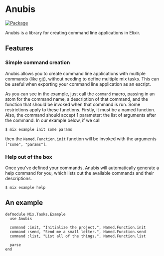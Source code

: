 Anubis
======

[![Package](http://img.shields.io/hexpm/v/anubis.svg)](https://hex.pm/packages/anubis)

Anubis is a library for creating command line applications in Elixir.

## Features

### Simple command creation

Anubis allows you to create command line applications with multiple commands (like [git](http://git-scm.com/)), without needing to define multiple mix tasks. This can be useful when exporting your command line application as an escript.

As you can see in the example, just call the `command` macro, passing in an atom for the command name, a description of that command, and the function that should be invoked when that command is run. Some restrictions apply to these functions. Firstly, it must be a named function. Also, the command should accept 1 parameter: the list of arguments after the command. In our example below, if we call

    $ mix example init some params

then the `Named.Function.init` function will be invoked with the arguments `["some", "params"]`.

### Help out of the box

Once you've defined your commands, Anubis will automatically generate a help command for you, which lists out the available commands and their descriptions.

    $ mix example help

## An example

    defmodule Mix.Tasks.Example
      use Anubis

      command :init, "Initialize the project.", Named.Function.init
      command :send, "Send me a small letter.", Named.Function.send
      command :list, "List all of the things.", Named.Function.list

      parse
    end


